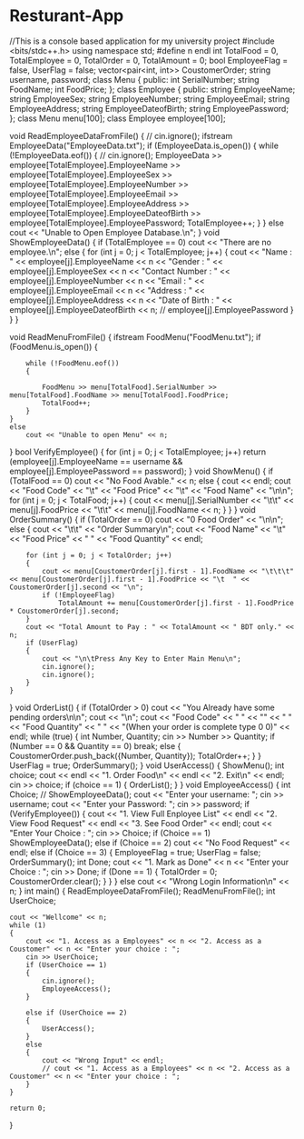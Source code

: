 # Resturant-App
//This is a console based application for my university project
#include <bits/stdc++.h>
using namespace std;
#define n endl
int TotalFood = 0, TotalEmployee = 0, TotalOrder = 0, TotalAmount = 0;
bool EmployeeFlag = false, UserFlag = false;
vector<pair<int, int>> CoustomerOrder;
string username, password;
class Menu
{
public:
    int SerialNumber;
    string FoodName;
    int FoodPrice;
};
class Employee
{
public:
    string EmployeeName;
    string EmployeeSex;
    string EmployeeNumber;
    string EmployeeEmail;
    string EmployeeAddress;
    string EmployeeDateofBirth;
    string EmployeePassword;
};
class Menu menu[100];
class Employee employee[100];

void ReadEmployeeDataFromFile()
{
    // cin.ignore();
    ifstream EmployeeData("EmployeeData.txt");
    if (EmployeeData.is_open())
    {
        while (!EmployeeData.eof())
        {
            // cin.ignore();
            EmployeeData >> employee[TotalEmployee].EmployeeName >> employee[TotalEmployee].EmployeeSex >> employee[TotalEmployee].EmployeeNumber >> employee[TotalEmployee].EmployeeEmail >> employee[TotalEmployee].EmployeeAddress >> employee[TotalEmployee].EmployeeDateofBirth >> employee[TotalEmployee].EmployeePassword;
            TotalEmployee++;
        }
    }
    else
        cout << "Unable to Open Employee Database.\n";
}
void ShowEmployeeData()
{
    if (TotalEmployee == 0)
        cout << "There are no employee.\n";
    else
    {
        for (int j = 0; j < TotalEmployee; j++)
        {
            cout << "Name : " << employee[j].EmployeeName << n << "Gender : " << employee[j].EmployeeSex << n << "Contact Number : " << employee[j].EmployeeNumber << n << "Email : " << employee[j].EmployeeEmail << n << "Address : " << employee[j].EmployeeAddress << n << "Date of Birth : " << employee[j].EmployeeDateofBirth << n; // employee[j].EmployeePassword
        }
    }
}

void ReadMenuFromFile()
{
    ifstream FoodMenu("FoodMenu.txt");
    if (FoodMenu.is_open())
    {

        while (!FoodMenu.eof())
        {

            FoodMenu >> menu[TotalFood].SerialNumber >> menu[TotalFood].FoodName >> menu[TotalFood].FoodPrice;
            TotalFood++;
        }
    }
    else
        cout << "Unable to open Menu" << n;
}
bool VerifyEmployee()
{
    for (int j = 0; j < TotalEmployee; j++)
        return (employee[j].EmployeeName == username && employee[j].EmployeePassword == password);
}
void ShowMenu()
{
    if (TotalFood == 0)
        cout << "No Food Avable." << n;
    else
    {
        cout << endl;
        cout << "Food Code"
             << "\t"
             << "Food Price"
             << "\t"
             << "Food Name"
             << "\n\n";
        for (int j = 0; j < TotalFood; j++)
        {
            cout << menu[j].SerialNumber << "\t\t" << menu[j].FoodPrice << "\t\t" << menu[j].FoodName << n;
        }
    }
}
void OrderSummary()
{
    if (TotalOrder == 0)
        cout << "0 Food Order"
             << "\n\n";
    else
    {
        cout << "\t\t"
             << "Order Summary\n";
        cout << "Food Name"
             << "\t"
             << "Food Price"
             << " "
             << "Food Quantity" << endl;

        for (int j = 0; j < TotalOrder; j++)
        {
            cout << menu[CoustomerOrder[j].first - 1].FoodName << "\t\t\t" << menu[CoustomerOrder[j].first - 1].FoodPrice << "\t  " << CoustomerOrder[j].second << "\n";
            if (!EmployeeFlag)
                TotalAmount += menu[CoustomerOrder[j].first - 1].FoodPrice * CoustomerOrder[j].second;
        }
        cout << "Total Amount to Pay : " << TotalAmount << " BDT only." << n;
        if (UserFlag)
        {
            cout << "\n\tPress Any Key to Enter Main Menu\n";
            cin.ignore();
            cin.ignore();
        }
    }
}
void OrderList()
{
    if (TotalOrder > 0)
        cout << "You Already have some pending orders\n\n";
    cout << "\n";
    cout << "Food Code"
         << " "
         << "<space>"
         << " "
         << "Food Quantity"
         << " "
         << "(When your order is complete type 0 0)" << endl;
    while (true)
    {
        int Number, Quantity;
        cin >> Number >> Quantity;
        if (Number == 0 && Quantity == 0)
            break;
        else
        {
            CoustomerOrder.push_back({Number, Quantity});
            TotalOrder++;
        }
    }
    UserFlag = true;
    OrderSummary();
}
void UserAccess()
{
    ShowMenu();
    int choice;
    cout << endl
         << "1. Order Food\n"
         << endl
         << "2. Exit\n"
         << endl;
    cin >> choice;
    if (choice == 1)
    {
        OrderList();
    }
}
void EmployeeAccess()
{
    int Choice;
    // ShowEmployeeData();
    cout << "Enter your username: ";
    cin >> username;
    cout << "Enter your Password: ";
    cin >> password;
    if (VerifyEmployee())
    {
        cout << "1. View Full Enployee List" << endl
             << "2. View Food Request" << endl
             << "3. See Food Order" << endl;
        cout << "Enter Your Choice : ";
        cin >> Choice;
        if (Choice == 1)
            ShowEmployeeData();
        else if (Choice == 2)
            cout << "No Food Request" << endl;
        else if (Choice == 3)
        {
            EmployeeFlag = true;
            UserFlag = false;
            OrderSummary();
            int Done;
            cout << "1. Mark as Done" << n << "Enter your Choice : ";
            cin >> Done;
            if (Done == 1)
            {
                TotalOrder = 0;
                CoustomerOrder.clear();
            }
        }
    }
    else
        cout << "Wrong Login Information\n"
             << n;
}
int main()
{
    ReadEmployeeDataFromFile();
    ReadMenuFromFile();
    int UserChoice;

    cout << "Wellcome" << n;
    while (1)
    {
        cout << "1. Access as a Employees" << n << "2. Access as a Coustomer" << n << "Enter your choice : ";
        cin >> UserChoice;
        if (UserChoice == 1)
        {
            cin.ignore();
            EmployeeAccess();
        }

        else if (UserChoice == 2)
        {
            UserAccess();
        }
        else
        {
            cout << "Wrong Input" << endl;
            // cout << "1. Access as a Employees" << n << "2. Access as a Coustomer" << n << "Enter your choice : ";
        }
    }

    return 0;
}
